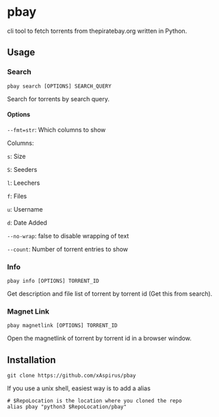 # pbay
cli tool to fetch torrents from thepiratebay.org written in Python.


## Usage
### Search
`pbay search [OPTIONS] SEARCH_QUERY`

Search for torrents by search query.

#### Options
`--fmt=str`: Which columns to show

Columns:

`s`: Size

`S`: Seeders

`l`: Leechers

`f`: Files

`u`: Username

`d`: Date Added

`--no-wrap`: false to disable wrapping of text

`--count`: Number of torrent entries to show

### Info
`pbay info [OPTIONS] TORRENT_ID`

Get description and file list of torrent by torrent id (Get this from search).

### Magnet Link
`pbay magnetlink [OPTIONS] TORRENT_ID`

Open the magnetlink of torrent by torrent id in a browser window.

## Installation

```
git clone https://github.com/xAspirus/pbay
```
If you use a unix shell, easiest way is to add a alias
```
# $RepoLocation is the location where you cloned the repo
alias pbay "python3 $RepoLocation/pbay"
```
